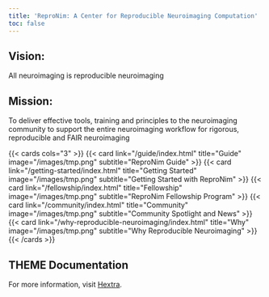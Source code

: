 ```yaml
---
title: 'ReproNim: A Center for Reproducible Neuroimaging Computation'
toc: false
---
```




## Vision:

All neuroimaging is reproducible neuroimaging

## Mission:

To deliver effective tools, training and principles to the neuroimaging community to support the entire neuroimaging workflow for rigorous, reproducible and FAIR neuroimaging


{{< cards cols="3" >}}
{{< card link="/guide/index.html" title="Guide" image="/images/tmp.png" subtitle="ReproNim Guide" >}}
{{< card link="/getting-started/index.html" title="Getting Started" image="/images/tmp.png" subtitle="Getting Started with ReproNim" >}}
{{< card link="/fellowship/index.html" title="Fellowship" image="/images/tmp.png" subtitle="ReproNim Fellowship Program" >}}
{{< card link="/community/index.html" title="Community" image="/images/tmp.png" subtitle="Community Spotlight and News" >}}
{{< card link="/why-reproducible-neuroimaging/index.html" title="Why" image="/images/tmp.png" subtitle="Why Reproducible Neuroimaging" >}}
{{< /cards >}}

## THEME Documentation

For more information, visit [Hextra](https://imfing.github.io/hextra).
